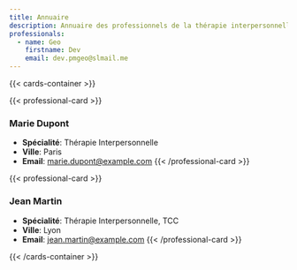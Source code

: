 ```yaml
---
title: Annuaire
description: Annuaire des professionnels de la thérapie interpersonnelle.
professionals:
  - name: Geo
    firstname: Dev
    email: dev.pmgeo@slmail.me
---
```


{{< cards-container >}}

  {{< professional-card >}}
  ### Marie Dupont
  - **Spécialité**: Thérapie Interpersonnelle
  - **Ville**: Paris
  - **Email**: [marie.dupont@example.com](mailto:marie.dupont@example.com)
  {{< /professional-card >}}

  {{< professional-card >}}
  ### Jean Martin
  - **Spécialité**: Thérapie Interpersonnelle, TCC
  - **Ville**: Lyon
  - **Email**: [jean.martin@example.com](mailto:jean.martin@example.com)
  {{< /professional-card >}}

{{< /cards-container >}}

